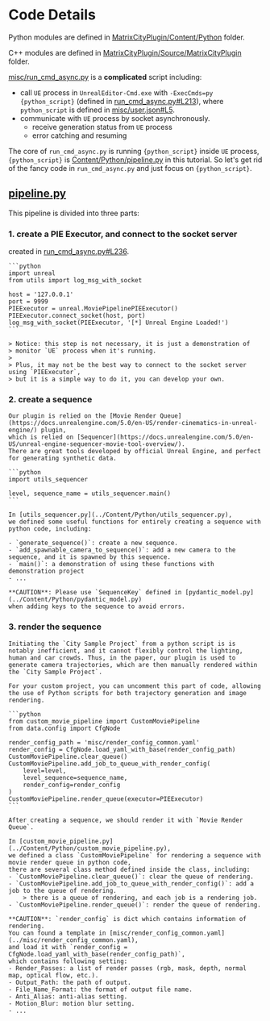 # Code Details
Python modules are defined in [MatrixCityPlugin/Content/Python](MatrixCityPlugin/Content/Python/) folder.

C++ modules are defined in [MatrixCityPlugin/Source/MatrixCityPlugin](MatrixCityPlugin/Source/MatrixCityPlugin/) folder.

[misc/run_cmd_async.py](../misc/run_cmd_async.py) is a **complicated** script including:

- call `UE` process in `UnrealEditor-Cmd.exe` with `-ExecCmds=py {python_script}` 
(defined in [run_cmd_async.py#L213](../misc/run_cmd_async.py)), where `python_script` is
defined in [misc/user.json#L5](../misc/user.json).
- communicate with `UE` process by socket asynchronously.
    - receive generation status from `UE` process
    - error catching and resuming

The core of `run_cmd_async.py` is running `{python_script}` inside `UE` process, 
`{python_script}` is 
[Content/Python/pipeline.py](../Content/Python/pipeline.py) 
in this tutorial. So let's get rid of the fancy code in `run_cmd_async.py` and
just focus on `{python_script}`.

## [pipeline.py](../Content/Python/pipeline.py)

This pipeline is divided into three parts:

### 1. create a PIE Executor, and connect to the socket server 
created in [run_cmd_async.py#L236](../misc/run_cmd_async.py).

    ```python
    import unreal
    from utils import log_msg_with_socket

    host = '127.0.0.1'
    port = 9999
    PIEExecutor = unreal.MoviePipelinePIEExecutor()
    PIEExecutor.connect_socket(host, port)
    log_msg_with_socket(PIEExecutor, '[*] Unreal Engine Loaded!')
    ```

    > Notice: this step is not necessary, it is just a demonstration of
    > monitor `UE` process when it's running.
    >
    > Plus, it may not be the best way to connect to the socket server using `PIEExecutor`,
    > but it is a simple way to do it, you can develop your own.

### 2. create a sequence

    Our plugin is relied on the [Movie Render Queue](https://docs.unrealengine.com/5.0/en-US/render-cinematics-in-unreal-engine/) plugin,
    which is relied on [Sequencer](https://docs.unrealengine.com/5.0/en-US/unreal-engine-sequencer-movie-tool-overview/).
    There are great tools developed by official Unreal Engine, and perfect for generating synthetic data.

    ```python
    import utils_sequencer

    level, sequence_name = utils_sequencer.main()
    ```

    In [utils_sequencer.py](../Content/Python/utils_sequencer.py), 
    we defined some useful functions for entirely creating a sequence with python code, including:

    - `generate_sequence()`: create a new sequence.
    - `add_spawnable_camera_to_sequence()`: add a new camera to the sequence, and it is spawned by this sequence.
    - `main()`: a demonstration of using these functions with demonstration project
    - ...

    **CAUTION**: Please use `SequenceKey` defined in [pydantic_model.py](../Content/Python/pydantic_model.py) 
    when adding keys to the sequence to avoid errors.


### 3. render the sequence

    Initiating the `City Sample Project` from a python script is is notably inefficient, and it cannot flexibly control the lighting, human and car crowds. Thus, in the paper, our plugin is used to generate camera trajectories, which are then manually rendered within the `City Sample Project`. 
    
    For your custom project, you can uncomment this part of code, allowing the use of Python scripts for both trajectory generation and image rendering.

    ```python
    from custom_movie_pipeline import CustomMoviePipeline
    from data.config import CfgNode

    render_config_path = 'misc/render_config_common.yaml'
    render_config = CfgNode.load_yaml_with_base(render_config_path)
    CustomMoviePipeline.clear_queue()
    CustomMoviePipeline.add_job_to_queue_with_render_config(
        level=level,
        level_sequence=sequence_name,
        render_config=render_config
    )
    CustomMoviePipeline.render_queue(executor=PIEExecutor)
    ```

    After creating a sequence, we should render it with `Movie Render Queue`.

    In [custom_movie_pipeline.py](../Content/Python/custom_movie_pipeline.py),
    we defined a class `CustomMoviePipeline` for rendering a sequence with movie render queue in python code, 
    there are several class method defined inside the class, including:
    - `CustomMoviePipeline.clear_queue()`: clear the queue of rendering.
    - `CustomMoviePipeline.add_job_to_queue_with_render_config()`: add a job to the queue of rendering.
        > there is a queue of rendering, and each job is a rendering job.
    - `CustomMoviePipeline.render_queue()`: render the queue of rendering.

    **CAUTION**: `render_config` is dict which contains information of rendering.
    You can found a template in [misc/render_config_common.yaml](../misc/render_config_common.yaml), 
    and load it with `render_config = CfgNode.load_yaml_with_base(render_config_path)`,
    which contains following setting:
    - Render_Passes: a list of render passes (rgb, mask, depth, normal map, optical flow, etc.).
    - Output_Path: the path of output.
    - File_Name_Format: the format of output file name.
    - Anti_Alias: anti-alias setting.
    - Motion_Blur: motion blur setting.
    - ...